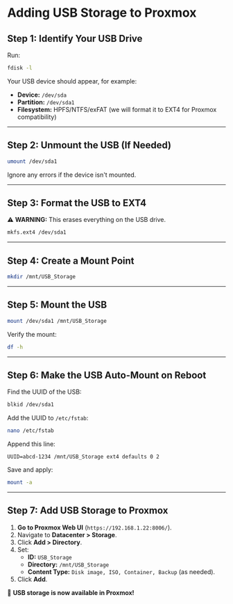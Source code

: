 # Adding USB Storage to Proxmox

## Step 1: Identify Your USB Drive

Run:
```bash
fdisk -l
```

Your USB device should appear, for example:
- **Device:** `/dev/sda`
- **Partition:** `/dev/sda1`
- **Filesystem:** HPFS/NTFS/exFAT (we will format it to EXT4 for Proxmox compatibility)

---

## Step 2: Unmount the USB (If Needed)
```bash
umount /dev/sda1
```

Ignore any errors if the device isn't mounted.

---

## Step 3: Format the USB to EXT4

⚠ **WARNING:** This erases everything on the USB drive.

```bash
mkfs.ext4 /dev/sda1
```

---

## Step 4: Create a Mount Point

```bash
mkdir /mnt/USB_Storage
```

---

## Step 5: Mount the USB

```bash
mount /dev/sda1 /mnt/USB_Storage
```

Verify the mount:

```bash
df -h
```

---

## Step 6: Make the USB Auto-Mount on Reboot

Find the UUID of the USB:

```bash
blkid /dev/sda1
```

Add the UUID to `/etc/fstab`:

```bash
nano /etc/fstab
```

Append this line:

```
UUID=abcd-1234 /mnt/USB_Storage ext4 defaults 0 2
```

Save and apply:

```bash
mount -a
```

---

## Step 7: Add USB Storage to Proxmox

1. **Go to Proxmox Web UI** (`https://192.168.1.22:8006/`).
2. Navigate to **Datacenter > Storage**.
3. Click **Add > Directory**.
4. Set:
    - **ID:** `USB_Storage`
    - **Directory:** `/mnt/USB_Storage`
    - **Content Type:** `Disk image, ISO, Container, Backup` (as needed).
5. Click **Add**.

🚀 **USB storage is now available in Proxmox!**
